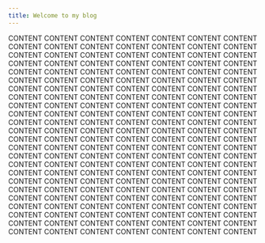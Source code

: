 ```yaml
---
title: Welcome to my blog
---
```

CONTENT CONTENT CONTENT CONTENT CONTENT CONTENT CONTENT CONTENT CONTENT CONTENT CONTENT CONTENT CONTENT CONTENT CONTENT CONTENT CONTENT CONTENT CONTENT CONTENT CONTENT CONTENT CONTENT CONTENT CONTENT CONTENT CONTENT CONTENT CONTENT CONTENT CONTENT CONTENT CONTENT CONTENT CONTENT CONTENT CONTENT CONTENT CONTENT CONTENT CONTENT CONTENT CONTENT CONTENT CONTENT CONTENT CONTENT CONTENT CONTENT CONTENT CONTENT CONTENT CONTENT CONTENT CONTENT CONTENT CONTENT CONTENT CONTENT CONTENT CONTENT CONTENT CONTENT CONTENT CONTENT CONTENT CONTENT CONTENT CONTENT CONTENT CONTENT CONTENT CONTENT CONTENT CONTENT CONTENT CONTENT CONTENT CONTENT CONTENT CONTENT CONTENT CONTENT CONTENT CONTENT CONTENT CONTENT CONTENT CONTENT CONTENT CONTENT CONTENT CONTENT CONTENT CONTENT CONTENT CONTENT CONTENT CONTENT CONTENT CONTENT CONTENT CONTENT CONTENT CONTENT CONTENT CONTENT CONTENT CONTENT CONTENT CONTENT CONTENT CONTENT CONTENT CONTENT CONTENT CONTENT CONTENT CONTENT CONTENT CONTENT CONTENT CONTENT CONTENT CONTENT CONTENT CONTENT CONTENT CONTENT CONTENT CONTENT CONTENT CONTENT CONTENT CONTENT CONTENT CONTENT CONTENT CONTENT CONTENT CONTENT CONTENT CONTENT CONTENT CONTENT CONTENT CONTENT CONTENT CONTENT CONTENT CONTENT CONTENT CONTENT CONTENT CONTENT CONTENT CONTENT CONTENT CONTENT CONTENT CONTENT CONTENT CONTENT CONTENT CONTENT CONTENT CONTENT CONTENT 
